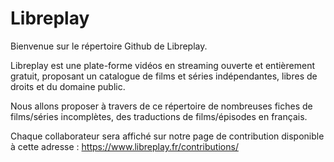 # Libreplay

Bienvenue sur le répertoire Github de Libreplay.

Libreplay est une plate-forme vidéos en streaming ouverte et entièrement gratuit, proposant un catalogue de films et séries indépendantes, libres de droits et du domaine public.

Nous allons proposer à travers de ce répertoire de nombreuses fiches de films/séries incomplètes, des traductions de films/épisodes en français.

Chaque collaborateur sera affiché sur notre page de contribution disponible à cette adresse : https://www.libreplay.fr/contributions/
